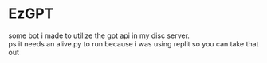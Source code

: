 # EzGPT
some bot i made to utilize the gpt api in my disc server.<br>
ps it needs an alive.py to run because i was using replit so you can take that out
